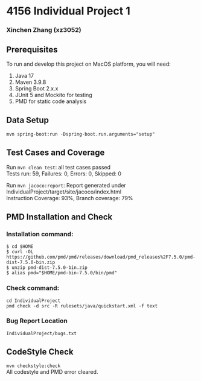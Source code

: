 # 4156 Individual Project 1
### Xinchen Zhang (xz3052)

## Prerequisites
To run and develop this project on MacOS platform, you will need:

1. Java 17
2. Maven 3.9.8
3. Spring Boot 2.x.x
4. JUnit 5 and Mockito for testing
5. PMD for static code analysis

## Data Setup
`mvn spring-boot:run -Dspring-boot.run.arguments="setup"`

## Test Cases and Coverage
Run `mvn clean test`: all test cases passed  
Tests run: 59, Failures: 0, Errors: 0, Skipped: 0

Run `mvn jacoco:report`: Report generated under IndividualProject/target/site/jacoco/index.html  
Instruction Coverage: 93%, Branch coverage: 79%

## PMD Installation and Check
### Installation command:  
`$ cd $HOME`  
`$ curl -OL https://github.com/pmd/pmd/releases/download/pmd_releases%2F7.5.0/pmd-dist-7.5.0-bin.zip`  
`$ unzip pmd-dist-7.5.0-bin.zip`  
`$ alias pmd="$HOME/pmd-bin-7.5.0/bin/pmd"`  
### Check command:   
`cd IndividualProject`  
`pmd check -d src -R rulesets/java/quickstart.xml -f text `
### Bug Report Location
`IndividualProject/bugs.txt`
## CodeStyle Check
`mvn checkstyle:check`  
All codestyle and PMD error cleared.